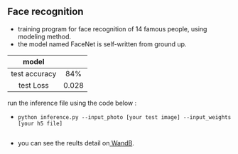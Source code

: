 ## Face recognition
- training program for face recognition of 14 famous people, using modeling method.
- the model  named FaceNet is self-written from ground up.


|model  |  |
|     :---:      |  :---: | 
|test accuracy |84%|
| test Loss | 0.028 | 



run the inference file using the code below :  
   - ```
     python inference.py --input_photo [your test image] --input_weights [your h5 file]
      
 - you can see the reults detail on<a href='https://wandb.ai/matin-samvatian/face-recognition'> WandB</a>.